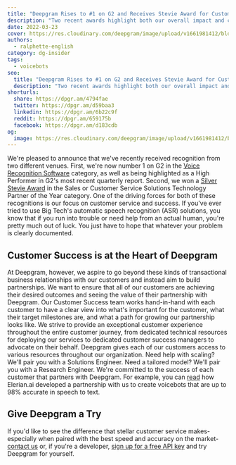 ```yaml
---
title: "Deepgram Rises to #1 on G2 and Receives Stevie Award for Customer Service"
description: "Two recent awards highlight both our overall impact and commitment to customer success. Read on to learn more."
date: 2022-03-23
cover: https://res.cloudinary.com/deepgram/image/upload/v1661981412/blog/deepgram-g2-customer-service/DG-rises-to-1-G2-and-Stevie-thumb-554x220%402x.png
authors:
  - ralphette-english
category: dg-insider
tags:
  - voicebots
seo:
  title: "Deepgram Rises to #1 on G2 and Receives Stevie Award for Customer Service"
  description: "Two recent awards highlight both our overall impact and commitment to customer success. Read on to learn more."
shorturls:
  share: https://dpgr.am/4794fae
  twitter: https://dpgr.am/d59baa3
  linkedin: https://dpgr.am/6b22c9f
  reddit: https://dpgr.am/659175b
  facebook: https://dpgr.am/d183cdb
og:
  image: https://res.cloudinary.com/deepgram/image/upload/v1661981412/blog/deepgram-g2-customer-service/DG-rises-to-1-G2-and-Stevie-thumb-554x220%402x.png
---
```


We're pleased to announce that we've recently received recognition from two different venues. First, we're now number 1 on G2 in the [Voice Recognition Software](https://www.g2.com/categories/voice-recognition?tab=highest_rated) category, as well as being highlighted as a High Performer in G2's most recent quarterly report. Second, we won a [Silver Stevie Award](https://stevieawards.com/sales/2022-stevie-award-winners#Provider) in the Sales or Customer Service Solutions Technology Partner of the Year category. One of the driving forces for both of these recognitions is our focus on customer service and success. If you've ever tried to use Big Tech's automatic speech recognition (ASR) solutions, you know that if you run into trouble or need help from an actual human, you're pretty much out of luck. You just have to hope that whatever your problem is clearly documented.

## Customer Success is at the Heart of Deepgram

At Deepgram, however, we aspire to go beyond these kinds of transactional business relationships with our customers and instead aim to build partnerships. We want to ensure that all of our customers are achieving their desired outcomes and seeing the value of their partnership with Deepgram. Our Customer Success team works hand-in-hand with each customer to have a clear view into what's important for the customer, what their target milestones are, and what a path for growing our partnership looks like. We strive to provide an exceptional customer experience throughout the entire customer journey, from dedicated technical resources for deploying our services to dedicated customer success managers to advocate on their behalf. Deepgram gives each of our customers access to various resources throughout our organization. Need help with scaling? We'll pair you with a Solutions Engineer. Need a tailored model? We'll pair you with a Research Engineer. We're committed to the success of each customer that partners with Deepgram. For example, you can [read](https://deepgram.com/case-study-elerian-ai/) how Elerian.ai developed a partnership with us to create voicebots that are up to 98% accurate in speech to text.




## Give Deepgram a Try

If you'd like to see the difference that stellar customer service makes-especially when paired with the best speed and accuracy on the market-[contact us](https://deepgram.com/contact-us/) or, if you're a developer, [sign up for a free API key](https://console.deepgram.com/) and try Deepgram for yourself.
